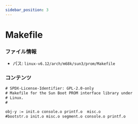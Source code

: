 ```yaml
---
sidebar_position: 3
---
```

# Makefile

### ファイル情報

- パス: `linux-v6.12/arch/m68k/sun3/prom/Makefile`

### コンテンツ

```txt
# SPDX-License-Identifier: GPL-2.0-only
# Makefile for the Sun Boot PROM interface library under
# Linux.
#

obj-y := init.o console.o printf.o  misc.o
#bootstr.o init.o misc.o segment.o console.o printf.o

```
